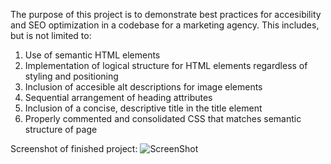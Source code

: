 The purpose of this project is to demonstrate best practices for accesibility and SEO optimization in a codebase for a marketing agency. This includes, but is not limited to:

1) Use of semantic HTML elements
2) Implementation of logical structure for HTML elements regardless of styling and positioning
3) Inclusion of accesible alt descriptions for image elements
4) Sequential arrangement of heading attributes
5) Inclusion of a concise, descriptive title in the title element
6) Properly commented and consolidated CSS that matches semantic structure of page

Screenshot of finished project: ![ScreenShot](./Screenshot.png)
